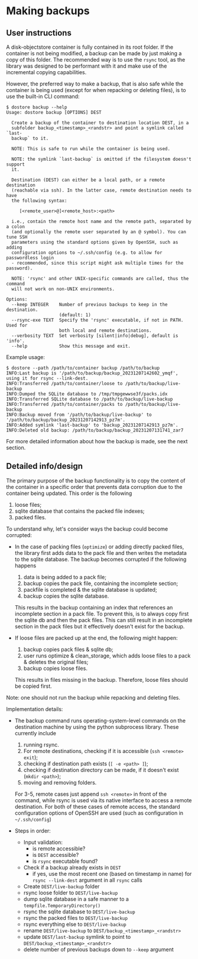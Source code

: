 # Making backups

## User instructions

A disk-objectstore container is fully contained in its root folder. If the container is not being modified, a backup can be made by just making a copy of this folder. The recommended way is to use the `rsync` tool, as the library was designed to be performant with it and make use of the incremental copying capabilities.

However, the preferred way to make a backup, that is also safe while the container is being used (except for when repacking or deleting files), is to use the built-in CLI command:

```console
$ dostore backup --help
Usage: dostore backup [OPTIONS] DEST

  Create a backup of the container to destination location DEST, in a
  subfolder backup_<timestamp>_<randstr> and point a symlink called `last-
  backup` to it.

  NOTE: This is safe to run while the container is being used.

  NOTE: the symlink `last-backup` is omitted if the filesystem doesn't support
  it.

  Destination (DEST) can either be a local path, or a remote destination
  (reachable via ssh). In the latter case, remote destination needs to have
  the following syntax:

     [<remote_user>@]<remote_host>:<path>

  i.e., contain the remote host name and the remote path, separated by a colon
  (and optionally the remote user separated by an @ symbol). You can tune SSH
  parameters using the standard options given by OpenSSH, such as adding
  configuration options to ~/.ssh/config (e.g. to allow for passwordless login
  - recommended, since this script might ask multiple times for the password).

  NOTE: 'rsync' and other UNIX-specific commands are called, thus the command
  will not work on non-UNIX environments.

Options:
  --keep INTEGER    Number of previous backups to keep in the destination.
                    (default: 1)
  --rsync-exe TEXT  Specify the 'rsync' executable, if not in PATH. Used for
                    both local and remote destinations.
  --verbosity TEXT  Set verbosity [silent|info|debug], default is 'info'.
  --help            Show this message and exit.

```

Example usage:

```console
$ dostore --path /path/to/container backup /path/to/backup
INFO:Last backup is '/path/to/backup/backup_20231207142602_ymqf', using it for rsync --link-dest.
INFO:Transferred /path/to/container/loose to /path/to/backup/live-backup
INFO:Dumped the SQLite database to /tmp/tmpgewwse3f/packs.idx
INFO:Transferred SQLite database to /path/to/backup/live-backup
INFO:Transferred /path/to/container/packs to /path/to/backup/live-backup
INFO:Backup moved from '/path/to/backup/live-backup' to '/path/to/backup/backup_20231207142913_pz7m'.
INFO:Added symlink 'last-backup' to 'backup_20231207142913_pz7m'.
INFO:Deleted old backup: /path/to/backup/backup_20231207131741_zar7
```

For more detailed information about how the backup is made, see the next section.

## Detailed info/design

The primary purpose of the backup functionality is to copy the content of the container in a specific order that prevents data corruption due to the container being updated. This order is the following

1. loose files;
2. sqlite database that contains the packed file indexes;
3. packed files.

To understand why, let's consider ways the backup could become corrupted:

- In the case of packing files (`optimize`) or adding directly packed files, the library first adds data to the pack file and then writes the metadata to the sqlite database. The backup becomes corrupted if the following happens

  1. data is being added to a pack file;
  2. backup copies the pack file, containing the incomplete section;
  3. packfile is completed & the sqlite database is updated;
  4. backup copies the sqlite database.

  This results in the backup containing an index that references an incomplete section in a pack file. To prevent this, is to always copy first the sqlite db and then the pack files. This can still result in an incomplete section in the pack files but it effectively doesn't exist for the backup.

- If loose files are packed up at the end, the following might happen:

  1. backup copies pack files & sqlite db;
  2. user runs optimize & clean_storage, which adds loose files to a pack & deletes the original files;
  3. backup copies loose files.

  This results in files missing in the backup. Therefore, loose files should be copied first.

Note: one should not run the backup while repacking and deleting files.

Implementation details:

- The backup command runs operating-system-level commands on the destination machine by using the python subprocess library. These currently include

  1. running rsync.
  2. For remote destinations, checking if it is accessible (`ssh <remote> exit`);
  3. checking if destination path exists (`[ -e <path> ]`);
  4. checking if destination directory can be made, if it doesn't exist (`mkdir <path>`);
  5. moving and removing folders.

  For 3-5, remote cases just append `ssh <remote>` in front of the command, while rsync is used via its native interface to access a remote destination. For both of these cases of remote access, the standard configuration options of OpenSSH are used (such as configuration in `~/.ssh/config`)

- Steps in order:
  - Input validation:
    - is remote accessible?
    - is `DEST` accessible?
    - is `rsync` executable found?
  - Check if a backup already exists in `DEST`
    - if yes, use the most recent one (based on timestamp in name) for `rsync --link-dest` argument in all `rsync` calls
  - Create `DEST/live-backup` folder
  - rsync loose folder to `DEST/live-backup`
  - dump sqlite database in a safe manner to a `tempfile.TemporaryDirectory()`
  - rsync the sqlite database to `DEST/live-backup`
  - rsync the packed files to `DEST/live-backup`
  - rsync everything else to `DEST/live-backup`
  - rename `DEST/live-backup` to `DEST/backup_<timestamp>_<randstr>`
  - update `DEST/last-backup` symlink to point to `DEST/backup_<timestamp>_<randstr>`
  - delete number of previous backups down to `--keep` argument
